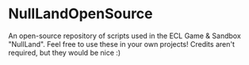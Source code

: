 # NullLandOpenSource
An open-source repository of scripts used in the ECL Game & Sandbox "NullLand". Feel free to use these in your own projects! Credits aren't required, but they would be nice :)
